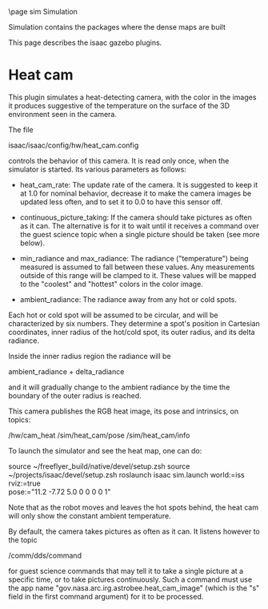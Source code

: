 \page sim Simulation

Simulation contains the packages where the dense maps are built


This page describes the isaac gazebo plugins.

# Heat cam

This plugin simulates a heat-detecting camera, with the color in the
images it produces suggestive of the temperature on the surface of the
3D environment seen in the camera.

The file 

  isaac/isaac/config/hw/heat_cam.config

controls the behavior of this camera. It is read only once, when the
simulator is started. Its various parameters as follows:

 - heat_cam_rate: The update rate of the camera. It is suggested to keep
     it at 1.0 for nominal behavior, decrease it to make the camera images
     be updated less often, and to set it to 0.0 to have this sensor off.

 - continuous_picture_taking: If the camera should take pictures
     as often as it can. The alternative is for it to wait until it
     receives a command over the guest science topic when a single
     picture should be taken (see more below).

 - min_radiance and max_radiance: The radiance ("temperature") being
     measured is assumed to fall between these values. Any measurements
     outside of this range will be clamped to it. These values will be
     mapped to the "coolest" and "hottest" colors in the color image.

 - ambient_radiance: The radiance away from any hot or cold spots.

Each hot or cold spot will be assumed to be circular, and will be
characterized by six numbers. They determine a spot's position in
Cartesian coordinates, inner radius of the hot/cold spot, its outer
radius, and its delta radiance.

Inside the inner radius region the radiance will be

  ambient_radiance + delta_radiance

and it will gradually change to the ambient radiance by the time the
boundary of the outer radius is reached.

This camera publishes the RGB heat image, its pose and intrinsics, on topics:

  /hw/cam_heat
  /sim/heat_cam/pose
  /sim/heat_cam/info

To launch the simulator and see the heat map, one can do:

  source ~/freeflyer_build/native/devel/setup.zsh
  source ~/projects/isaac/devel/setup.zsh
  roslaunch isaac sim.launch world:=iss rviz:=true \
    pose:="11.2 -7.72 5.0 0 0 0 0 1"

Note that as the robot moves and leaves the hot spots behind, the heat
cam will only show the constant ambient temperature.

By default, the camera takes pictures as often as it can. It listens
however to the topic

  /comm/dds/command

for guest science commands that may tell it to take a single picture
at a specific time, or to take pictures continuously. Such a command
must use the app name "gov.nasa.arc.irg.astrobee.heat_cam_image"
(which is the "s" field in the first command argument) for it to be
processed.
